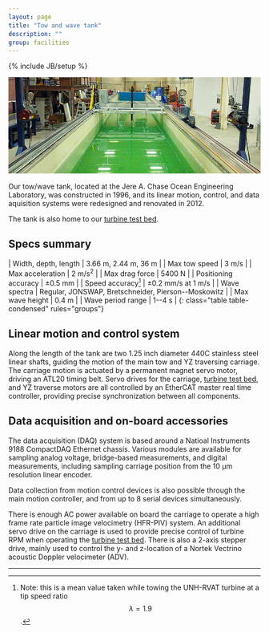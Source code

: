 ```yaml
---
layout: page
title: "Tow and wave tank"
description: ""
group: facilities
---
```

{% include JB/setup %}

![Tow/wave tank](/assets/images/tow_tank_overview.jpg)

Our tow/wave tank, located at the Jere A. Chase Ocean Engineering Laboratory, was constructed
in 1996, and its linear motion, control, and data aquisition systems were redesigned and
renovated in 2012. 

The tank is also home to our [turbine test bed](turbine-test-bed.html).

Specs summary
-------------

| Width, depth, length | 3.66 m, 2.44 m, 36 m |
| Max tow speed        | 3 m/s |
| Max acceleration     | 2 m/s<sup>2</sup> |
| Max drag force       | 5400 N |
| Positioning accuracy | &plusmn;0.5 mm |
| Speed accuracy[^1]   | &plusmn;0.2 mm/s at 1 m/s |
| Wave spectra         | Regular, JONSWAP, Bretschneider, Pierson--Moskowitz |
| Max wave height      | 0.4 m |
| Wave period range    | 1--4 s |
{: class="table table-condensed" rules="groups"}

[^1]: Note: this is a mean value taken while towing the UNH-RVAT turbine at a tip speed ratio $$\lambda=1.9$$.


Linear motion and control system
--------------------------------
Along the length of the tank are two 1.25 inch diameter 440C stainless steel linear shafts, 
guiding the motion of the
main tow and YZ traversing carriage. The carriage motion is actuated by a permanent magnet servo motor,
driving an ATL20 timing belt. Servo drives for the carriage, [turbine test bed](turbine-test-bed.html),
and YZ traverse motors
are all controlled by an EtherCAT master real time controller, providing precise synchronization between
all components.

Data acquisition and on-board accessories
-----------------------------------------
The data acquisition (DAQ) system is based around a Natioal Instruments 9188 CompactDAQ Ethernet chassis. 
Various modules are available for sampling analog voltage, bridge-based measurements, and digital measurements,
including sampling carriage position from the 10 &mu;m resolution linear encoder. 

Data collection from motion control devices is also possible through the main motion controller, 
and from up to 8 serial devices simultaneously. 

There is enough AC power available on board the carriage to operate a high frame rate particle image velocimetry 
(HFR-PIV) system.
An additional servo drive on the carriage is used to provide precise control of turbine RPM when operating the
[turbine test bed](turbine-test-bed.html). There is also a 2-axis stepper drive, mainly used to control the y- 
and z-location of a Nortek Vectrino acoustic Doppler velocimeter (ADV).

---
